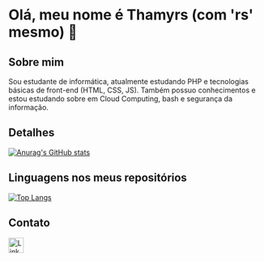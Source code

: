 # Olá, meu nome é Thamyrs (com 'rs' mesmo) 👋

## Sobre mim
Sou estudante de informática, atualmente estudando PHP e tecnologias básicas de front-end (HTML, CSS, JS). Também possuo conhecimentos e estou estudando sobre em Cloud Computing, bash e segurança da informação.

## Detalhes
[![Anurag's GitHub stats](https://github-readme-stats.vercel.app/api?username=Thamyrs)](https://github.com/anuraghazra/github-readme-stats)


## Linguagens nos meus repositórios
[![Top Langs](https://github-readme-stats.vercel.app/api/top-langs/?username=Thamyrs)](https://github.com/anuraghazra/github-readme-stats)

## Contato
[<img src='https://img.shields.io/badge/LinkedIn-0077B5?style=for-the-badge&logo=linkedin&logoColor=white' alt='Linkedin' height='30'>](https://www.linkedin.com/in/thamyrs-carvalho-machado/)

<!--
**Thamyrs/Thamyrs** is a ✨ _special_ ✨ repository because its `README.md` (this file) appears on your GitHub profile.

Here are some ideas to get you started:

- 🔭 I’m currently working on ...
- 🌱 I’m currently learning ...
- 👯 I’m looking to collaborate on ...
- 🤔 I’m looking for help with ...
- 💬 Ask me about ...
- 📫 How to reach me: ...
- 😄 Pronouns: ...
- ⚡ Fun fact: ...
-->
